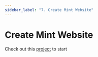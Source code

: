 ```yaml
---
sidebar_label: "7. Create Mint Website"
---
```


# Create Mint Website

Check out this [project](https://github.com/exiled-apes/candy-machine-mint) to start
